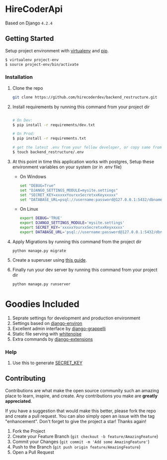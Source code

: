 # HireCoderApi

Based on Django `4.2.4`

## Getting Started

Setup project environment with [virtualenv](https://virtualenv.pypa.io) and [pip](https://pip.pypa.io).

```bash
$ virtualenv project-env
$ source project-env/bin/activate
```

### Installation

1. Clone the repo
    ```sh
    git clone https://github.com/hirecoderdev/backend_restructure.git
    ```

2. Install requirements by running this command from your project dir
    ```bash

    # On Dev:
    $ pip install -r requirements/dev.txt

    # On Prod:
    $ pip install -r requirements.txt

    # get the latest .env from your fellow developer, or copy same from dotenvsample.
    $ touch backend_restructure/.env
    ```

3. At this point in time this application works with postgres, Setup these environment variables on your system (or in .env file)


    * On Windows

        ```sh
        set "DEBUG=True"
        set "DJANGO_SETTINGS_MODULE=mysite.settings"
        set "SECRET_KEY=xxxxxYourxxSecretxxKeyxxxxx"
        set "DATABASE_URL=psql://username:password@127.0.0.1:5432/dbname"
        ```

    * On Linux

        ```bash
        export DEBUG='TRUE'
        export DJANGO_SETTINGS_MODULE='mysite.settings'
        export SECRET_KEY='xxxxxYourxxSecretxxKeyxxxxx'
        export DATABASE_URL='psql://username:password@127.0.0.1:5432/dbname'
        ```
4. Apply Migrations by running this command from the project dir

    ```pythonn
    python manage.py migrate
    ```

5. Create a superuser using [this guide](https://www.geeksforgeeks.org/how-to-create-superuser-in-django/).

6. Finally run your dev server by running this command from your project dir

    ```python
    python manage.py runserver
    ```

# Goodies Included #
1. Seprate settings for development and production environment
2. Settings based on [django-environ](https://django-environ.readthedocs.org/en/latest/)
3. Excellent admin interface by [django-grappelli](https://django-grappelli.readthedocs.org/en/latest/index.html)
4. Static file serving with [whitenoise](https://github.com/evansd/whitenoise)
5. Extra commands by [django-extensions](https://github.com/django-extensions/django-extensions)

### Help ###
1. Use this to generate [SECRET_KEY](http://www.miniwebtool.com/django-secret-key-generator/)

## Contributing

Contributions are what make the open source community such an amazing place to learn, inspire, and create. Any contributions you make are **greatly appreciated**.

If you have a suggestion that would make this better, please fork the repo and create a pull request. You can also simply open an issue with the tag "enhancement".
Don't forget to give the project a star! Thanks again!

1. Fork the Project
2. Create your Feature Branch (`git checkout -b feature/AmazingFeature`)
3. Commit your Changes (`git commit -m 'Add some AmazingFeature'`)
4. Push to the Branch (`git push origin feature/AmazingFeature`)
5. Open a Pull Request